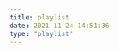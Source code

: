 ```yaml
---
title: playlist
date: 2021-11-24 14:51:36
type: "playlist"
---
```


<div class="aplayer" data-id="000PeZCQ1i4XVs" data-server="tencent" data-type="artist" data-mutex="true" data-preload="auto" data-theme="#3F51B5"></div>


